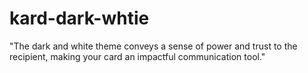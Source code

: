 # kard-dark-whtie
"The dark and white theme conveys a sense of power and trust to the recipient, making your card an impactful communication tool."
